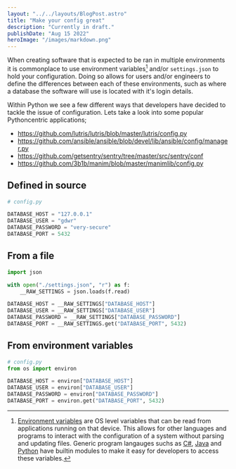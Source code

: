 ```yaml
---
layout: "../../layouts/BlogPost.astro"
title: "Make your config great"
description: "Currently in draft."
publishDate: "Aug 15 2022"
heroImage: "/images/markdown.png"
---
```


When creating software that is expected to be ran in multiple environments it is commonplace to use environment variables[^1] and/or `settings.json` to hold your configuration. Doing so allows for users and/or engineers to define the differences between each of these environments, such as where a database the software will use is located with it's login details. 

[^1]: [Environment variables](https://en.wikipedia.org/wiki/Environment_variable) are OS level variables that can be read from applications running on that device. This allows for other languages and programs to interact with the configuration of a system without parsing and updating files. Generic program langauges suchs as [C#](https://docs.microsoft.com/en-us/dotnet/api/system.environment.getenvironmentvariable?view=net-6.0), [Java](https://docs.oracle.com/javase/tutorial/essential/environment/env.html) and [Python](https://docs.python.org/3/library/os.html#os.environ) have builtin modules to make it easy for developers to access these variables.

Within Python we see a few different ways that developers have decided to tackle the issue of configuration. Lets take a look into some popular Pythoncentric applications;
- https://github.com/lutris/lutris/blob/master/lutris/config.py
- https://github.com/ansible/ansible/blob/devel/lib/ansible/config/manager.py
- https://github.com/getsentry/sentry/tree/master/src/sentry/conf
- https://github.com/3b1b/manim/blob/master/manimlib/config.py

## Defined in source
```py
# config.py

DATABASE_HOST = "127.0.0.1"
DATABASE_USER = "gdwr"
DATABASE_PASSWORD = "very-secure"
DATABASE_PORT = 5432
```

## From a file
```py
import json

with open("./settings.json", "r") as f:
	__RAW_SETTINGS = json.loads(f.read)

DATABASE_HOST = __RAW_SETTINGS["DATABASE_HOST"]
DATABASE_USER = __RAW_SETTINGS["DATABASE_USER"]
DATABASE_PASSWORD = __RAW_SETTINGS["DATABASE_PASSWORD"]
DATABASE_PORT = __RAW_SETTINGS.get("DATABASE_PORT", 5432)
```

## From environment variables
```py
# config.py
from os import environ

DATABASE_HOST = environ["DATABASE_HOST"]
DATABASE_USER = environ["DATABASE_USER"]
DATABASE_PASSWORD = environ["DATABASE_PASSWORD"]
DATABASE_PORT = environ.get("DATABASE_PORT", 5432)
```

